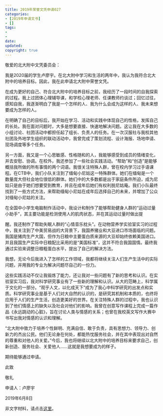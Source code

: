 ```yaml
---
title: 2019年荣誉文凭申请027
categories:
- [2019年申请文书]
- []
tags: 
- 
- 
date:
updated:
copyright: true
---
```



敬爱的北大附中文凭委员会：

我是2020届的学生卢廖宇。在北大附中学习和生活的两年中，我认为我符合北大附中的培养目标。因此，我在此申请北大附中荣誉文凭。

在成为更好的自己、符合北大附中的培养目标之前，我经历了一段时间的自我探索的过程。我上过团体心理辅导课，和学校心理老师、任课教师约谈过；回忆过往，感知自我，我逐渐明白了我是一个怎样的人、我为什么会成为这样的人、我未来想要成为怎样的人。

在明确了自己的目标后，我开始在学习、活动和实践中体现自己的性格，发挥自己的长处。我在面对问题时，大多是想要直接、快速地解决问题。这让我在大多数的小组讨论、社团活动中都担任起了组长、负责人的任务。在一次汉服社与我校其他社团及外地学生组织的联动活动中，我曾完成了策划流程、设计海报、场地申请、现场调度等多个任务。
<!--more-->另一方面，我又是一个心思敏感、性格随和的人，我能够感受到成员的情绪变化，并去安慰、协调。在校外，我还参加了一些社会实践活动。“帮助”和“创造”是能够概括我所做的所有事情的两个词语。我很关注特殊人群，曾在校内学习过手语课程。在CTB中，我们小队关注到了缅甸小尼姑这一特殊群体。她们在缅甸是一个数量庞大但社会地位很低的群体。她们中的大多数都是出于家庭条件所迫，成为尼姑只是由于她们想要受到教育，并且在成年后她们有权利脱尼姑庵。我们小队最终找到了一些方式方法，来帮助缅甸小尼姑在成年后选择自己的未来，并增加了公众对缅甸小尼姑的关注。

在全国中小学生电脑制作活动中，我设计和制作了能够帮助健身人群的“运动过量小助手”，其主要功能是检测使用人的肌肉状态，并在其运动过量时做出提

醒。我还制作了帮助失眠人群的“心情音乐枕头”。在动物营养学实验室实习的过程中，我关注到了中美贸易战的大背景下，我国养猪业和大豆进口市场面临的问题。我国是猪肉生产大国，但作为日粮中主要蛋白质来源的大豆却始终依赖美国进口。并且我国生产实际中日粮配比采用的是“美国标准”，这并不符合我国国情。最终我通过实验来调整日粮粗蛋白水平，提出了自己的解决方法。

我想，无论今后我进入了怎样的工作领域，我都将继续关注人们生产生活中的实际问题，并用我的专业为解决问题尽自己的一份力。

这些实践活动不仅让我锻炼了能力，还让我对一些问题有了新的思考和认识。在实验室实习后，我对科学研究事业有了一些新的理解和认识。从大的范畴上，科学属于文化的一部分。“观乎人文，以化成天下”成为了我心中科学研究的出发点和实质。科学研究事业是基于人们对大自然的认识的，是研究其机制和本质的，也终将应用于人们的生产生活，创造更美好的世界。在关注特殊人群的过程中，我也认识到了他们情感上的缺失以及社会对他们的影响。我曾在创意写作课程上完成一篇作品《永远跳动的心脏》，旨在讨论人类与情感的关系；也曾在我校英文写作大赛中书写出我对情感的认识和理解。

“北大附中致力于培养个性鲜明、充满自信、敢于负责，具有思想力、领导力、创新力的杰出公民。他们无论身在何处，都能热忱服务社会，并在其中表现出对自然的尊重和对他人的关爱。”今后，我也将继续以北大附中的培养目标来要求自己，创新创造、服务社会、关爱他人……这就是我想要成为的样子。

期待能够通过申请。

此致

敬礼

申请人：卢廖宇

2019年6月8日

非文字材料，请点击[这里](https://bdfz-my.sharepoint.com/:f:/g/personal/sunyulei_i_pkuschool_edu_cn/ElX7UtSfUy1Dkg7GsBhhhE0BZAgVm4yvMOUyPcLCM3M_Bw?e=QcFAM9)。